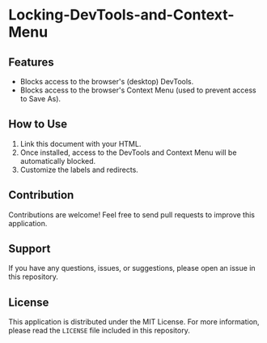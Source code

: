 # Locking-DevTools-and-Context-Menu

## Features

- Blocks access to the browser's (desktop) DevTools.
- Blocks access to the browser's Context Menu (used to prevent access to Save As).

## How to Use

1. Link this document with your HTML.
2. Once installed, access to the DevTools and Context Menu will be automatically blocked.
3. Customize the labels and redirects.

## Contribution

Contributions are welcome! Feel free to send pull requests to improve this application.

## Support

If you have any questions, issues, or suggestions, please open an issue in this repository.

## License

This application is distributed under the MIT License. For more information, please read the `LICENSE` file included in this repository.
